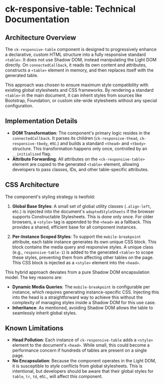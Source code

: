 
# ck-responsive-table: Technical Documentation

## Architecture Overview

The `ck-responsive-table` component is designed to progressively enhance a declarative, custom HTML structure into a fully responsive standard `<table>`. It does not use Shadow DOM, instead manipulating the Light DOM directly. On `connectedCallback`, it reads its own content and attributes, constructs a `<table>` element in memory, and then replaces itself with the generated table.

This approach was chosen to ensure maximum style compatibility with existing global stylesheets and CSS frameworks. By rendering a standard `<table>` in the main document, it can inherit styles from sources like Bootstrap, Foundation, or custom site-wide stylesheets without any special configuration.

## Implementation Details

- **DOM Transformation**: The component's primary logic resides in the `connectedCallback`. It parses its children (`ck-responsive-thead`, `ck-responsive-tbody`, etc.) and builds a standard `<thead>` and `<tbody>` structure. This transformation happens only once, controlled by an `__initialized` flag.
- **Attribute Forwarding**: All attributes on the `<ck-responsive-table>` element are copied to the generated `<table>` element, allowing developers to pass classes, IDs, and other table-specific attributes.

## CSS Architecture

The component's styling strategy is twofold:

1.  **Global Base Styles**: A small set of global utility classes (`.align-left`, etc.) is injected into the document's `adoptedStyleSheets` if the browser supports Constructable Stylesheets. This is done only once. For older browsers, a `<style>` tag is appended to the `<head>` as a fallback. This provides a shared, efficient base for all component instances.

2.  **Per-Instance Scoped Styles**: To support the `mobile-breakpoint` attribute, each table instance generates its own unique CSS block. This block contains the media query and responsive styles. A unique class (e.g., `responsive-table-1`) is added to the generated `<table>` to scope these styles, preventing them from affecting other tables on the page. This CSS block is injected as a `<style>` element into the `<head>`.

This hybrid approach deviates from a pure Shadow DOM encapsulation model. The key reasons are:
- **Dynamic Media Queries**: The `mobile-breakpoint` is configurable per instance, which requires generating instance-specific CSS. Injecting this into the head is a straightforward way to achieve this without the complexity of managing styles inside a Shadow DOM for this use case.
- **Inheritance**: As mentioned, avoiding Shadow DOM allows the table to seamlessly inherit global styles.

## Known Limitations

- **Head Pollution**: Each instance of `ck-responsive-table` adds a `<style>` element to the document's `<head>`. While small, this could become a performance concern if hundreds of tables are present on a single page.
- **No Encapsulation**: Because the component operates in the Light DOM, it is susceptible to style conflicts from global stylesheets. This is intentional, but developers should be aware that their global styles for `table`, `tr`, `td`, etc., will affect this component.
